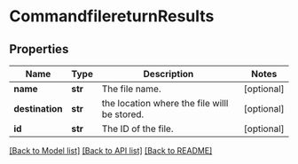 # CommandfilereturnResults

## Properties
Name | Type | Description | Notes
------------ | ------------- | ------------- | -------------
**name** | **str** | The file name. | [optional] 
**destination** | **str** | the location where the file willl be stored. | [optional] 
**id** | **str** | The ID of the file. | [optional] 

[[Back to Model list]](../README.md#documentation-for-models) [[Back to API list]](../README.md#documentation-for-api-endpoints) [[Back to README]](../README.md)


